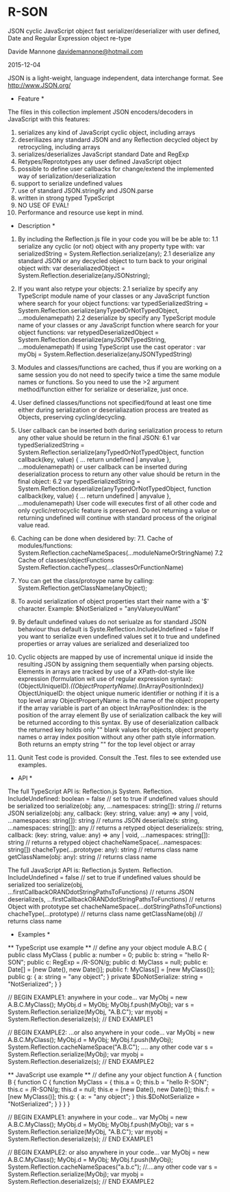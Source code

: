 # R-SON
JSON cyclic JavaScript object fast serializer/deserializer with user defined, Date and Regular Expression object re-type

Davide Mannone
davidemannone@hotmail.com

2015-12-04


JSON is a light-weight, language independent, data interchange format.
See http://www.JSON.org/


* Feature *

The files in this collection implement JSON encoders/decoders in JavaScript 
with this features:
1. serializes any kind of JavaScript cyclic object, including arrays
2. deseriliazes any standard JSON and any Reflection decycled object by 
   retrocycling, including arrays 
3. serializes/deserializes JavaScript standard Date and RegExp
4. Retypes/Reprototypes any user defined JavaScript object
5. possible to define user callbacks for change/extend the implemented
   way of serialization/deserialization
6. support to serialize undefined values
7. use of standard JSON.stringify and JSON.parse
8. written in strong typed TypeScript
9. NO USE OF EVAL!
10. Performance and resource use kept in mind.

* Description *

1. By including the Reflection.js file in your code you will be be able to:
1.1 serialize any cyclic (or not) object with any property type with: 
    var serializedString = System.Reflection.serialize(any);
2.1 deserialize any standard JSON or any decycled object to turn back to
    your original object with: 
    var deserialiazedObject = System.Reflection.deserialize(anyJSONstring);

2. If you want also retype your objects:
2.1 serialize by specify any TypeScript module name of your classes or
    any JavaScript function where search for your object functions:
    var typedSerializedString = System.Reflection.serialize(anyTypedOrNotTypedObject, ...modulenamepath)
2.2 deserialize by specify any TypeScript module name of your classes or
    any JavaScript function where search for your object functions:
    var retypedDeserializedObject = System.Reflection.deserialize(anyJSONTypedString, ...modulenamepath)
    If using TypeScript use the cast operator <yourClass>:
    var myObj = <myObjClass>System.Reflection.deserialize(anyJSONTypedString)
    
3. Modules and classes/functions are cached, thus if you are working on 
   a same session you do not need to specify twice a time the same module 
   names or functions. So you need to use the >2 argument method/function
   either for serialize or deserialize, just once.

5. User defined classes/functions not specified/found at least one time 
   either during serialization or deserialiazation process are treated as 
   Objects, preserving cycling/decycling. 

6. User callback can be inserted both during serialization process to return
   any other value should be return in the final JSON:
6.1    var typedSerializedString = System.Reflection.serialize(anyTypedOrNotTypedObject, function callback(key, value) { 
                                     ...
                                     return undefined | anyvalue
                                   }, ...modulenamepath)
   or user callback can be inserted during deserialization process to return
   any other value should be return in the final object:
6.2    var typedSerializedString = System.Reflection.deserialize(anyTypedOrNotTypedObject, function callback(key, value) { 
                                     ...
                                     return undefined | anyvalue
                                   }, ...modulenamepath)
   User code will executes first of all other code and only cyclic/retrocyclic
   feature is preserved. Do not returning a value or returning undefined will 
   continue with standard process of the original value read.

7. Caching can be done when desidered by:
7.1.  Cache of modules/functions:
      System.Reflection.cacheNameSpaces(...moduleNameOrStringName)
7.2   Cache of classes/objectFunctions
      System.Reflection.cacheTypes(...classesOrFunctionName)

8. You can get the class/protoype name by calling:
   System.Reflection.getClassName(anyObject);

9. To avoid serialization of object properties start their name with a
   '$' character. Example: $NotSerialized = "anyValueyouWant"

10. By default undefined values do not seriualze as for standard JSON
    behaviour thus default is Syste.Reflection.IncludeUndefined = false
    If you want to serialize even undefined values set it to true and
    undefined properties or array values are serialized and
    deserialized too

11. Cyclic objects are mapped by use of incremental unique id inside
    the resulting JSON by assigning them sequentially when parsing objects.
    Elements in arrays are tracked by use of a XPath-dot-style like 
    expression (formulation wit use of regular expression 
    syntax):
    (ObjectUIniqueID)*.((ObjectPropertyName)*.(InArrayPositionIndex)*)*
    ObjectUniqueID: the object unique numeric identifier or nothing 
                    if it is a top level array 
    ObjectPropertyName: is the name of the object property if the
                        array variable is part of an object
    InArrayPositionIndex: is the position of the array element
    By use of serialization callback the key will be returned according
    to this syntax.
    By use of deserialization callback the returned key holds only
    "" blank values for objects, object property names o array index position
    without any other path style information.
    Both returns an empty string "" for the top level object or array 

12. Qunit Test code is provided. Consult the .Test. files to see
    extended use examples.




* API *

The full TypeScript API is:
Reflection.js
  System.
    Reflection.
      IncludeUndefined: boolean = false  // set to true if undefined values should be serialized too
      serialize(obj: any, ...namespaces: string[]): string  // returns JSON
      serialize(obj: any, callback: (key: string, value: any) => any | void, ...namespaces: string[]): string  // returns JSON
      deserialize(s: string, ...namespaces: string[]): any  // returns a retyped object
      deserialize(s: string, callback: (key: string, value: any) => any | void, ...namespaces: string[]): string  // returns a retyped object
      chacheNameSpace(...namespaces: string[])
      chacheType(...prototype: any): string  // returns class name
      getClassName(obj: any): string  // returns class name
    
    
The full JavaScript API is:
Reflection.js
  System.
    Reflection.
      IncludeUndefined = false  // set to true if undefined values should be serialized too
      serialize(obj, ...firstCallbackORANDdotStringPathsToFunctions)  // returns JSON
      deserialize(s, ...firstCallbackORANDdotStringPathsToFunctions)  // returns Object with prototype set
      chacheNameSpace(...dotStringPathsToFunctions)
      chacheType(...prototype)  // returns class name
      getClassName(obj)  // returns class name
 

* Examples *

** TypeScript use example **
// define any your object
module A.B.C {
   public class MyClass {
      public a: number = 0;
      public b: string = "hello R-SON";
      public c: RegExp = /R-SON/g;
      public d: MyClass = null;
      public e: Date[] = [new Date(), new Date()];
      public f: MyClass[] = [new MyClass()];
      public g: {
         a: string = "any object";
      }
      private $DoNotSerialize: string = "NotSerialized";
   }
}

// BEGIN EXAMPLE1: anywhere in your code...
var MyObj = new A.B.C.MyClass();
MyObj.d = MyObj;
MyObj.f.push(MyObj);
var s = System.Reflection.serialize(MyObj, "A.B.C");
var myobj = System.Reflection.deserialize(s);
// END EXAMPLE1

// BEGIN EXAMPLE2: ...or also anywhere in your code...
var MyObj = new A.B.C.MyClass();
MyObj.d = MyObj;
MyObj.f.push(MyObj);
System.Reflection.cacheNameSpace("A.B.C");
.... any other code
var s = System.Reflection.serialize(MyObj);
var myobj = System.Reflection.deserialize(s);
// END EXAMPLE2


** JavaScript use example **
// define any your object
function A {
   function B {
      function C {
         function MyClass = {
            this.a = 0;
            this.b = "hello R-SON";
            this.c = /R-SON/g;
            this.d = null;
            this.e = [new Date(), new Date()];
            this.f: = [new MyClass()];
            this.g: {
               a: = "any object";
            }
            this.$DoNotSerialize = "NotSerialized";
         }
      }
   }
}

// BEGIN EXAMPLE1: anywhere in your code...
var MyObj = new A.B.C.MyClass();
MyObj.d = MyObj;
MyObj.f.push(MyObj);
var s = System.Reflection.serialize(MyObj, "A.B.C");
var myobj = System.Reflection.deserialize(s);
// END EXAMPLE1



// BEGIN EXAMPLE2: or also anywhere in your code...
var MyObj = new A.B.C.MyClass();
MyObj.d = MyObj;
MyObj.f.push(MyObj);
System.Reflection.cacheNameSpaces("a.b.c");
//....any other code
var s = System.Reflection.serialize(MyObj);
var myobj = System.Reflection.deserialize(s);
// END EXAMPLE2
